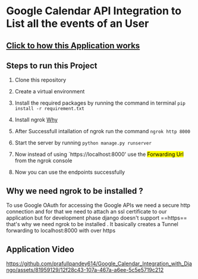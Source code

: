 # Google Calendar API Integration to List all the events of an User

## [Click to how this Application works](#application-snapshots)

## Steps to run this Project
1. Clone this repository
2. Create a virtual environment
3. Install the required packages by running the command in terminal `pip install -r requirement.txt`

4. Install ngrok  [Why](#why-we-need-ngrok-to-be-installed)
5. After Successfull intallation of ngrok run the command `ngrok http 8000` 
6. Start the server by running `python manage.py runserver`
7. Now instead of using `https://localhost:8000' use the <mark>Forwarding Url</mark> from the ngrok console
8. Now you can use the endpoints successfully

## Why we need ngrok to be installed ?
To use Google OAuth for accessing the Google APIs we need a secure http connection and for that we need to attach an ssl certificate to our application but for development phase django doesn't support ==https== that's why we need ngrok to be installed . It basically creates a Tunnel forwarding to localhost:8000 with over https

## Application Video 

https://github.com/prafullpandey614/Google_Calendar_Integration_with_Django/assets/81959129/12f28c43-107a-467a-a6ee-5c5e5719c212



